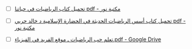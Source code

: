 - [ ] [تحميل كتاب الرياضيات في حياتنا pdf - مكتبة نور](https://www.noor-book.com/%D9%83%D8%AA%D8%A7%D8%A8-%D8%A7%D9%84%D8%B1%D9%8A%D8%A7%D8%B6%D9%8A%D8%A7%D8%AA-%D9%81%D9%8A-%D8%AD%D9%8A%D8%A7%D8%AA%D9%86%D8%A7-pdf)
- [ ] [تحميل كتاب أسس الرياضيات الحديثة في الحضارة الإسلامية د خالد حربي pdf - مكتبة نور](https://www.noor-book.com/%D9%83%D8%AA%D8%A7%D8%A8-%D8%A7%D8%B3%D8%B3-%D8%A7%D9%84%D8%B1%D9%8A%D8%A7%D8%B6%D9%8A%D8%A7%D8%AA-%D8%A7%D9%84%D8%AD%D8%AF%D9%8A%D8%AB%D9%87-%D9%81%D9%8A-%D8%A7%D9%84%D8%AD%D8%B6%D8%A7%D8%B1%D9%87-%D8%A7%D9%84%D8%A7%D8%B3%D9%84%D8%A7%D9%85%D9%8A%D9%87-%D8%AF-%D8%AE%D8%A7%D9%84%D8%AF-%D8%AD%D8%B1%D8%A8%D9%8A-pdf)


- [ ] [تعلم حب الرياضيات ـ موقع الفريد في الفيزياء.pdf - Google Drive](https://drive.google.com/file/d/1LC5MzqgA-c-dBmcDPcc9WPNBAtAyKLDe/view)